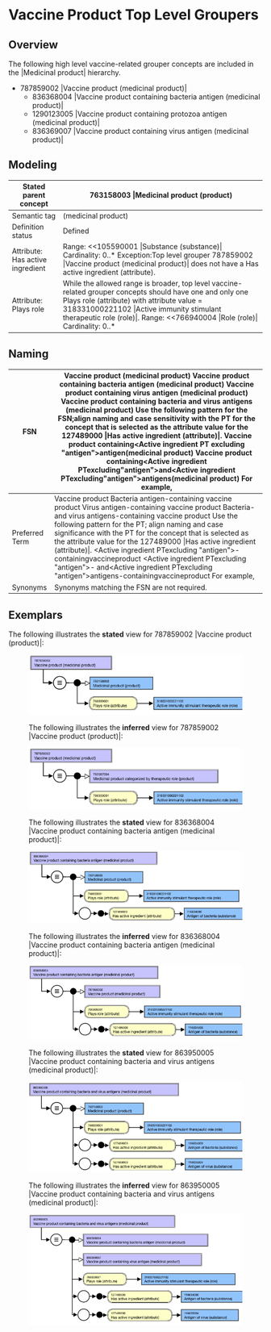 # Vaccine Product Top Level Groupers

## Overview

The following high level vaccine-related grouper concepts are included in the |Medicinal product| hierarchy.

  * 787859002 |Vaccine product (medicinal product)|
    * 836368004 |Vaccine product containing bacteria antigen (medicinal product)|
    * 1290123005 |Vaccine product containing protozoa antigen (medicinal product)|
    * 836369007 |Vaccine product containing virus antigen (medicinal product)|  

## Modeling

| Stated parent concept | 763158003 \|Medicinal product (product) |
|---|---|
| Semantic tag | (medicinal product) |
| Definition status | Defined |
| Attribute: Has active ingredient | Range: <<105590001 \|Substance (substance)\| Cardinality: 0..* Exception:Top level grouper 787859002 \|Vaccine product (medicinal product)\| does not have a Has active ingredient (attribute). |
| Attribute: Plays role | While the allowed range is broader, top level vaccine-related grouper concepts should have one and only one Plays role (attribute) with attribute value = 318331000221102 \|Active immunity stimulant therapeutic role (role)\|. Range: <<766940004 \|Role (role)\| Cardinality: 0..* |

## Naming

| FSN | Vaccine product (medicinal product) Vaccine product containing bacteria antigen (medicinal product) Vaccine product containing virus antigen (medicinal product) Vaccine product containing bacteria and virus antigens (medicinal product) Use the following pattern for the FSN;align naming and case sensitivity with the PT for the concept that is selected as the attribute value for the 127489000 \|Has active ingredient (attribute)\|. Vaccine product containing<Active ingredient PT excluding "antigen">antigen(medicinal product) Vaccine product containing<Active ingredient PTexcluding"antigen">and<Active ingredient PTexcluding"antigen">antigens(medicinal product) For example, |
|---|---|
| Preferred Term | Vaccine product Bacteria antigen-containing vaccine product Virus antigen-containing vaccine product Bacteria- and virus antigens-containing vaccine product Use the following pattern for the PT; align naming and case significance with the PT for the concept that is selected as the attribute value for the 127489000 \|Has active ingredient (attribute)\|. <Active ingredient PTexcluding "antigen">-containingvaccineproduct <Active ingredient PTexcluding "antigen">- and<Active ingredient PTexcluding "antigen">antigens-containingvaccineproduct For example, |
| Synonyms | Synonyms matching the FSN are not required. |

## Exemplars

The following illustrates the **stated** view for 787859002 |Vaccine product (product)|:

<figure><img src="images/174690916.png" alt="" title=""><figcaption><p>The following illustrates the <strong>inferred</strong> view for 787859002 |Vaccine product (product)|:</p></figcaption></figure>

<figure><img src="images/174690915.png" alt="" title=""><figcaption><p>The following illustrates the <strong>stated</strong> view for 836368004 |Vaccine product containing bacteria antigen (medicinal product)|:</p></figcaption></figure>

<figure><img src="images/174690914.png" alt="" title=""><figcaption><p>The following illustrates the <strong>inferred</strong> view for 836368004 |Vaccine product containing bacteria antigen (medicinal product)|:</p></figcaption></figure>

<figure><img src="images/174690913.png" alt="" title=""><figcaption><p>The following illustrates the <strong>stated</strong> view for 863950005 |Vaccine product containing bacteria and virus antigens (medicinal product)|:</p></figcaption></figure>

<figure><img src="images/174690910.png" alt="" title=""><figcaption><p>The following illustrates the <strong>inferred</strong> view for 863950005 |Vaccine product containing bacteria and virus antigens (medicinal product)|:</p></figcaption></figure>

  

<figure><img src="images/174690909.png" alt="" title=""></figure>

  

